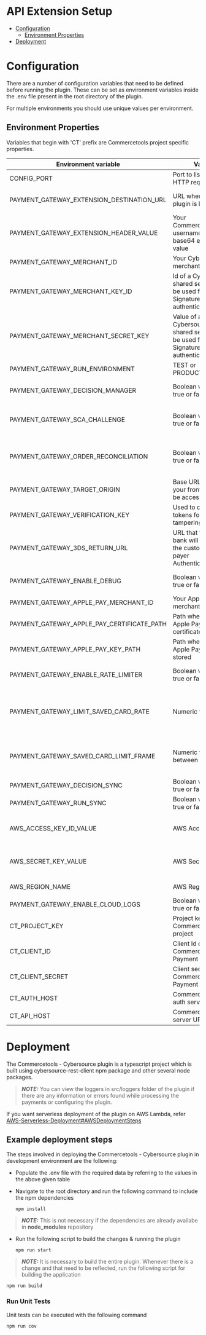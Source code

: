# API Extension Setup

- [Configuration](#Configuration)
  - [Environment Properties](#EnvironmentProperties)
- [Deployment](#Deployment)

# <a name="Configuration"></a>Configuration

There are a number of configuration variables that need to be defined before running the plugin. These can be set as environment variables inside the .env file present in the root directory of the plugin.

For multiple environments you should use unique values per environment.

## <a name="EnvironmentProperties"></a>Environment Properties

Variables that begin with 'CT' prefix are Commercetools project specific properties.

| Environment variable                       | Value                                                                                 | Notes                                                                                                                  |
| ------------------------------------------ | ------------------------------------------------------------------------------------- | ---------------------------------------------------------------------------------------------------------------------- |
| CONFIG_PORT                                | Port to listen on for HTTP requests                                                   | Port on which you want the plugin to run                                                                               |
| PAYMENT_GATEWAY_EXTENSION_DESTINATION_URL  | URL where your plugin is hosted                                                       | Recommended https. Required to create custom types to process payments                                                 |
| PAYMENT_GATEWAY_EXTENSION_HEADER_VALUE     | Your Commercetools username:password base64 encoded value                             | Required to extend payment and customer API to process payments                                                        |
| PAYMENT_GATEWAY_MERCHANT_ID                | Your Cybersource merchant Id                                                          | Provided by Cybersource                                                                                                |
| PAYMENT_GATEWAY_MERCHANT_KEY_ID            | Id of a Cybersource shared secret key to be used for HTTP Signature authentication    | Created in <a href="Key-Creation.md">Key Creation</a>                                                                  |
| PAYMENT_GATEWAY_MERCHANT_SECRET_KEY        | Value of a Cybersource shared secret key to be used for HTTP Signature authentication | Created in <a href="Key-Creation.md">Key Creation</a>                                                                  |
| PAYMENT_GATEWAY_RUN_ENVIRONMENT            | TEST or PRODUCTION                                                                    | Property for running the project in TEST or PRODUCTION environment                                                     |
| PAYMENT_GATEWAY_DECISION_MANAGER           | Boolean value - true or false                                                         | Flag for enabling or disabling Decision Manager for Authorization. Case sensitive                                    |
| PAYMENT_GATEWAY_SCA_CHALLENGE              | Boolean value - true or false                                                         | Flag to force Strong consumer authentication challenge while saving a card using Payer Authentication. Case sensitive |
| PAYMENT_GATEWAY_ORDER_RECONCILIATION       | Boolean value - true or false                                                          | Flag for enabling or disabling Order reconciliation to indicate whether reconciliation Id to be passed in authorization, capture and refund transactions. Case sensitive
| PAYMENT_GATEWAY_TARGET_ORIGIN              | Base URL where your frontend will be accessible                                       |                                                                                                                        |
| PAYMENT_GATEWAY_VERIFICATION_KEY           | Used to check Flex tokens for tampering                                               | Use <b>Openssl -rand64 32</b> to generate verification key                                                             |
| PAYMENT_GATEWAY_3DS_RETURN_URL             | URL that the issuing bank will redirect to the customer for payer Authentication      | Used only if payment.paymentMethodInfo.method == creditCardWithPayerAuthentication                                     |
| PAYMENT_GATEWAY_ENABLE_DEBUG             | Boolean value - true or false      | Flag for enabling or disabling logging of requests that is send to Cybersource. Case sensitive                                |
| PAYMENT_GATEWAY_APPLE_PAY_MERCHANT_ID      | Your Apple Pay merchant Id                                                            | Provided by Apple                                                                                                      |
| PAYMENT_GATEWAY_APPLE_PAY_CERTIFICATE_PATH | Path where the Apple Pay certificate is stored                                        | Used only if payment.paymentMethodInfo.method == applePay                                                              |
| PAYMENT_GATEWAY_APPLE_PAY_KEY_PATH         | Path where the Apple Pay key is stored                                                | Used only if payment.paymentMethodInfo.method == applePay                                                              |
| PAYMENT_GATEWAY_ENABLE_RATE_LIMITER        | Boolean value - true or false                                                         | Enable to restrict the number of cards a customer can save within the give time limit. Case sensitive                                  |
| PAYMENT_GATEWAY_LIMIT_SAVED_CARD_RATE      | Numeric value                                                                         | Provide the number of attempts in below specified time period (this time frame includes Success & Failures). By default this value is set to 10, applicable only if rate limiter is enabled |
| PAYMENT_GATEWAY_SAVED_CARD_LIMIT_FRAME     | Numeric value between 1-24                                                            | Provide the number of hours that saved card attempts are counted (Max of 24 hours). By default this value is set to 1, applicable only if rate limiter is enabled                           |
| PAYMENT_GATEWAY_DECISION_SYNC              | Boolean value - true or false                                                         | Flag for enabling or disabling Decision sync. Case sensitive                                                         |
| PAYMENT_GATEWAY_RUN_SYNC                   | Boolean value - true or false                                                         | Flag for enabling or disabling Run sync. Case sensitive                                                              |
| AWS_ACCESS_KEY_ID_VALUE                          | AWS Access Key ID                                                            | Provided by AWS in [AWS-Serverless-Deployment\#AWSSecurityCredentials](AWS-Serverless-Deployment.md#AWSSecurityCredentials). Required when deploying on AWS lambda                                    |
| AWS_SECRET_KEY_VALUE                            | AWS Secret Key                                                           | Provided by AWS in [AWS-Serverless-Deployment\#AWSSecurityCredentials](AWS-Serverless-Deployment.md#AWSSecurityCredentials). Required when deploying on AWS lambda                                   |
| AWS_REGION_NAME                           | AWS Region Name                                                          | Provided by AWS. Required when deploying on AWS lambda                                    |
| PAYMENT_GATEWAY_ENABLE_CLOUD_LOGS             | Boolean value - true or false                                                         | Set the value to true to get AWS Cloudwatch logs. Case sensitive.                                                         |
| CT_PROJECT_KEY                             | Project key for your Commercetools project                                            | Created in <a href="Key-Creation.md">Key Creation</a>                                                                  |
| CT_CLIENT_ID                               | Client Id of your Commercetools Payment API key                                       | Created in <a href="Key-Creation.md">Key Creation</a>                                                                  |
| CT_CLIENT_SECRET                           | Client secret of your Commercetools Payment API key                                   | Created in <a href="Key-Creation.md">Key Creation</a>                                                                  |
| CT_AUTH_HOST                               | Commercetools auth server URL                                                         | Created in <a href="Key-Creation.md">Key Creation</a>                                                                  |
| CT_API_HOST                                | Commercetools API server URL                                                          | Created in <a href="Key-Creation.md">Key Creation</a>                                                                  |

# <a name="Deployment"></a>Deployment

The Commercetools - Cybersource plugin is a typescript project which is built using cybersource-rest-client npm package and other several node packages.

> **_NOTE:_** You can view the loggers in src/loggers folder of the plugin if there are any information or errors found while processing the payments or configuring the plugin.

If you want serverless deployment of the plugin on AWS Lambda, refer [AWS-Serverless-Deployment\#AWSDeploymentSteps](AWS-Serverless-Deployment.md#AWSDeploymentSteps)

## Example deployment steps

The steps involved in deploying the Commercetools - Cybersource plugin in development environment are the following:

- Populate the .env file with the required data by referring to the values in the above given table
- Navigate to the root directory and run the following command to include the npm dependencies

      npm install

> **_NOTE:_** This is not necessary if the dependencies are already availabe in <b>node_modules</b> repository

- Run the following script to build the changes & running the plugin

      npm run start

> **_NOTE:_** It is necessary to build the entire plugin. Whenever there is a change and that need to be reflected, run the following script for building the application

    npm run build

### Run Unit Tests

Unit tests can be executed with the following command

	npm run cov